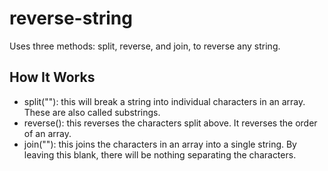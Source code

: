 # reverse-string
Uses three methods: split, reverse, and join, to reverse any string.

## How It Works
* split(""): this will break a string into individual characters in an array. These are also called substrings.
* reverse(): this reverses the characters split above. It reverses the order of an array.
* join(""): this joins the characters in an array into a single string. By leaving this blank, there will be nothing separating the characters.
